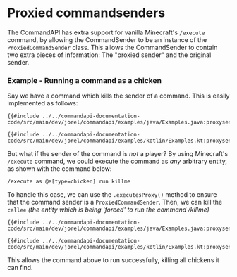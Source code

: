 # Proxied commandsenders

The CommandAPI has extra support for vanilla Minecraft's `/execute` command, by allowing the CommandSender to be an instance of the `ProxiedCommandSender` class. This allows the CommandSender to contain two extra pieces of information: The "proxied sender" and the original sender.

<div class="example">

### Example - Running a command as a chicken

Say we have a command which kills the sender of a command. This is easily implemented as follows:

<div class="multi-pre">

```java,Java
{{#include ../../commandapi-documentation-code/src/main/dev/jorel/commandapi/examples/java/Examples.java:proxysender}}
```

```kotlin,Kotlin
{{#include ../../commandapi-documentation-code/src/main/dev/jorel/commandapi/examples/kotlin/Examples.kt:proxysender}}
```

</div>

But what if the sender of the command is _not_ a player? By using Minecraft's `/execute` command, we could execute the command as _any_ arbitrary entity, as shown with the command below:

```mccmd
/execute as @e[type=chicken] run killme
```

To handle this case, we can use the `.executesProxy()` method to ensure that the command sender is a `ProxiedCommandSender`. Then, we can kill the `callee` _(the entity which is being 'forced' to run the command /killme)_

<div class="multi-pre">

```java,Java
{{#include ../../commandapi-documentation-code/src/main/dev/jorel/commandapi/examples/java/Examples.java:proxysender2}}
```

```kotlin,Kotlin
{{#include ../../commandapi-documentation-code/src/main/dev/jorel/commandapi/examples/kotlin/Examples.kt:proxysender2}}
```

</div>

This allows the command above to run successfully, killing all chickens it can find.

</div>
